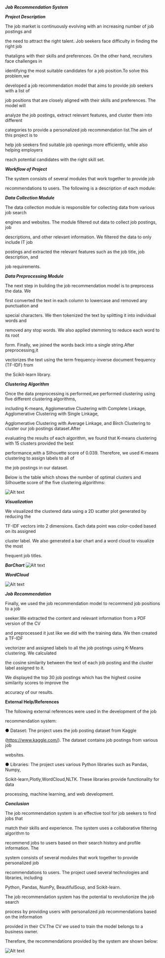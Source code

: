 <a name="br1"></a>***Job Recommendation System***

***Project Description***

The job market is continuously evolving with an increasing number of job postings and

the need to attract the right talent. Job seekers face difficulty in finding the right job 

thataligns with their skills and preferences. On the other hand, recruiters face challenges in

identifying the most suitable candidates for a job position.To solve this problem,we

developed a job recommendation model that aims to provide job seekers with a list of

job positions that are closely aligned with their skills and preferences. The model will

analyze the job postings, extract relevant features, and cluster them into different

categories to provide a personalized job recommendation list.The aim of this project is to

help job seekers find suitable job openings more efficiently, while also helping employers

reach potential candidates with the right skill set.

***Workflow of Project***

The system consists of several modules that work together to provide job

recommendations to users. The following is a description of each module:

***Data Collection Module***

The data collection module is responsible for collecting data from various job search

engines and websites. The module filtered out data to collect job postings, job

descriptions, and other relevant information. We filtered the data to only include IT job

postings and extracted the relevant features such as the job title, job description, and

job requirements.

***Data Preprocessing Module***

The next step in building the job recommendation model is to preprocess the data. We

first converted the text in each column to lowercase and removed any punctuation and

special characters. We then tokenized the text by splitting it into individual words and

removed any stop words. We also applied stemming to reduce each word to its root

form. Finally, we joined the words back into a single string.After preprocessing,it

vectorizes the text using the term frequency-inverse document frequency (TF-IDF) from

the Scikit-learn library.

***Clustering Algorithm***

Once the data preprocessing is performed,we performed clustering using five different clustering algorithms,

including K-means, Agglomerative Clustering with Complete Linkage, Agglomerative Clustering with Single Linkage,

Agglomerative Clustering with Average Linkage, and Birch Clustering to cluster our job postings dataset.After 

evaluating the results of each algorithm, we found that K-means clustering with 15 clusters provided the best

performance,with a Silhouette score of 0.039. Therefore, we used K-means clustering to assign labels to all of

the job postings in our dataset.

Below is the table which shows the number of optimal clusters and Silhouette score of the five clustering algorithms:

![Alt text](t.PNG)



***Visualization***

We visualized the clustered data using a 2D scatter plot generated by reducing the

TF-IDF vectors into 2 dimensions. Each data point was color-coded based on its assigned

cluster label. We also generated a bar chart and a word cloud to visualize the most

frequent job titles.

***BarChart***
![Alt text](barchart.PNG)

***WordCloud***

![Alt text](wordcloud.PNG)



***Job Recommendation***

Finally, we used the job recommendation model to recommend job positions to a job

seeker.We extracted the content and relevant information from a PDF version of the CV 

and preprocessed it just like we did with the training data. We then created a TF-IDF 

vectorizer and assigned labels to all the job postings using K-Means clustering. We calculated

the cosine similarity between the text of each job posting and the cluster label assigned to it.

We displayed the top 30 job postings which has the highest cosine similarity scores to improve the

accuracy of our results.

**External Help/References**

The following external references were used in the development of the job

recommendation system:

● Dataset: The project uses the job posting dataset from Kaggle

(<https://www.kaggle.com/>). The dataset contains job postings from various job

websites.

● Libraries: The project uses various Python libraries such as Pandas, Numpy,

Scikit-learn,Plotly,WordCloud,NLTK. These libraries provide functionality for data

processing, machine learning, and web development.



***Conclusion***

The job recommendation system is an effective tool for job seekers to find jobs that

match their skills and experience. The system uses a collaborative filtering algorithm to

recommend jobs to users based on their search history and profile information. The

system consists of several modules that work together to provide personalized job

recommendations to users. The project used several technologies and libraries, including

Python, Pandas, NumPy, BeautifulSoup, and Scikit-learn.

The job recommendation system has the potential to revolutionize the job search

process by providing users with personalized job recommendations based on the information

provided in their CV.The CV we used to train the model belongs to a business owner. 

Therefore, the recommendations provided by the system are shown below:

![Alt text](final.PNG)



